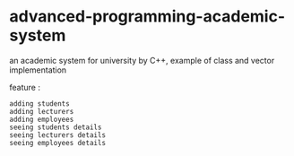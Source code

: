 # advanced-programming-academic-system
an academic system for university by C++, example of class and vector implementation

feature :
```
adding students
adding lecturers
adding employees
seeing students details
seeing lecturers details
seeing employees details
```
